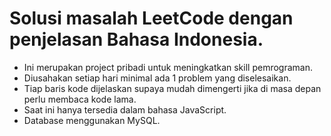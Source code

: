 # Solusi masalah LeetCode dengan penjelasan Bahasa Indonesia.
- Ini merupakan project pribadi untuk meningkatkan skill pemrograman.
- Diusahakan setiap hari minimal ada 1 problem yang diselesaikan.
- Tiap baris kode dijelaskan supaya mudah dimengerti jika di masa depan perlu membaca kode lama.
- Saat ini hanya tersedia dalam bahasa JavaScript.
- Database menggunakan MySQL.